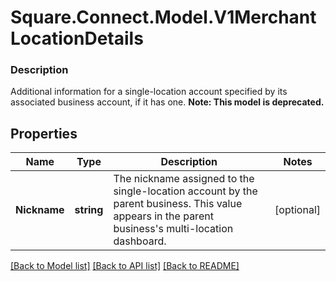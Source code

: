 # Square.Connect.Model.V1MerchantLocationDetails

### Description

Additional information for a single-location account specified by its associated business account, if it has one.
**Note: This model is deprecated.**

## Properties

Name | Type | Description | Notes
------------ | ------------- | ------------- | -------------
**Nickname** | **string** | The nickname assigned to the single-location account by the parent business. This value appears in the parent business&#39;s multi-location dashboard. | [optional] 



[[Back to Model list]](../README.md#documentation-for-models) [[Back to API list]](../README.md#documentation-for-api-endpoints) [[Back to README]](../README.md)

